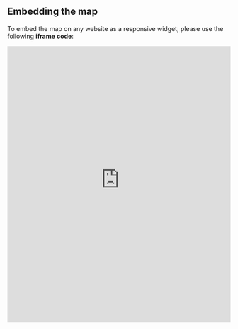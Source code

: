 ## Embedding the map

To embed the map on any website as a responsive widget, please use the following **iframe code**:

<iframe title="Euranet Map" aria-label="Map" id="euranet-map-map-nato-members" src="https://map-nato-members.vercel.app" scrolling="no" frameborder="0"style="width: 0; min-width: 100% !important; border: none;" height="624"></iframe><script type="text/javascript">window.addEventListener("message",e=>{if("https://map-nato-members.vercel.app"!==e.origin)return;let t=e.data;if(t.height){document.getElementById("euranet-map-map-nato-members").height=t.height+"px"}},!1)</script>